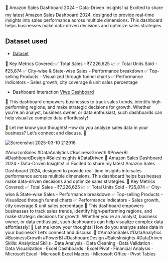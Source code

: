 🚀 Amazon Sales Dashboard 2024 - Data-Driven Insights! 📊
Excited to share my latest Amazon Sales Dashboard 2024, designed to provide real-time insights into sales performance across multiple dimensions. This dashboard helps businesses make data-driven decisions and optimize sales strategies.

## Dataset used
- <a href="https://github.com/RobinKamboj001/Excel-Project-Hub/blob/main/5_Sales_Project.xlsx">Dataset</a>

🔹 Key Metrics Covered:
✅ Total Sales - ₹7,226,625 📈
✅ Total Units Sold - ₹25,874
✅ City-wise & State-wise Sales - Performance breakdown
✅ Top-selling Products - Visualized through funnel charts
✅ Performance Indicators - Sales growth, city coverage & unit sales percentage

- Dashboard Interaction <a href="https://github.com/RobinKamboj001/Excel-Project-Hub/blob/main/6_Amazone_Sales.png">Viwe Dashboard</a>

🎯 This dashboard empowers businesses to track sales trends, identify high-performing regions, and make strategic decisions for growth. Whether you're an analyst, business owner, or data enthusiast, such dashboards can help visualize complex data effortlessly!

💬 Let me know your thoughts! How do you analyze sales data in your business? Let’s connect and discuss. 🚀

![Screenshot 2025-03-10 212916](https://github.com/user-attachments/assets/bfc62fe6-2b84-4dca-a1e6-ca3c1a36d79e)

#AmazonSales #DataAnalytics #BusinessGrowth #PowerBI #DashboardDesign #SalesInsights #DataDriven
🚀 Amazon Sales Dashboard 2024 - Data-Driven Insights! 📊 Excited to share my latest Amazon Sales Dashboard 2024, designed to provide real-time insights into sales performance across multiple dimensions. This dashboard helps businesses make data-driven decisions and optimize sales strategies. 🔹 Key Metrics Covered: ✅ Total Sales - ₹7,226,625 📈 ✅ Total Units Sold - ₹25,874 ✅ City-wise & State-wise Sales - Performance breakdown ✅ Top-selling Products - Visualized through funnel charts ✅ Performance Indicators - Sales growth, city coverage & unit sales percentage 🎯 This dashboard empowers businesses to track sales trends, identify high-performing regions, and make strategic decisions for growth. Whether you're an analyst, business owner, or data enthusiast, such dashboards can help visualize complex data effortlessly! 💬 Let me know your thoughts! How do you analyze sales data in your business? Let’s connect and discuss. 🚀 #AmazonSales #DataAnalytics #BusinessGrowth #PowerBI #DashboardDesign #SalesInsights #DataDriven
Skills: Analytical Skills · Data Analysis · Data Cleaning · Data Validation · Data Visualization · Excel Dashboards · Excel Pivot · Financial Analysis · Microsoft Excel · Microsoft Excel Macros · Microsoft Office · Pivot Tables
